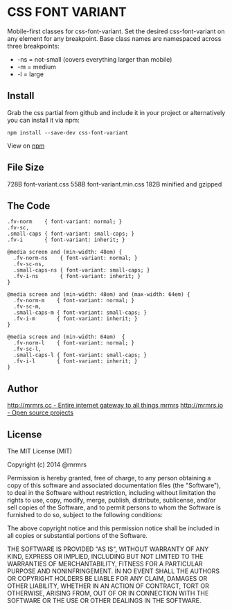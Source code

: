 # CSS FONT VARIANT

  Mobile-first classes for css-font-variant.
  Set the desired css-font-variant on any element for any breakpoint.
  Base class names are namespaced across three breakpoints:

*  -ns = not-small (covers everything larger than mobile)
*  -m  = medium
*  -l  = large

## Install
Grab the css partial from github and include it in your project or alternatively
you can install it via npm:
```
npm install --save-dev css-font-variant
```
View on [npm](https://www.npmjs.org/package/css-font-variant)


## File Size

728B font-variant.css
558B font-variant.min.css 
182B minified and gzipped

## The Code
```
.fv-norm    { font-variant: normal; }
.fv-sc,
.small-caps { font-variant: small-caps; }
.fv-i       { font-variant: inherit; }

@media screen and (min-width: 48em) {
  .fv-norm-ns    { font-variant: normal; }
  .fv-sc-ns,
  .small-caps-ns { font-variant: small-caps; }
  .fv-i-ns       { font-variant: inherit; }
}

@media screen and (min-width: 48em) and (max-width: 64em) {
  .fv-norm-m    { font-variant: normal; }
  .fv-sc-m,
  .small-caps-m { font-variant: small-caps; }
  .fv-i-m       { font-variant: inherit; }
}

@media screen and (min-width: 64em)  {
  .fv-norm-l    { font-variant: normal; }
  .fv-sc-l,
  .small-caps-l { font-variant: small-caps; }
  .fv-i-l       { font-variant: inherit; }
}

```

## Author

[http://mrmrs.cc - Entire internet gateway to all things mrmrs](http://mrmrs.cc)
[http://mrmrs.io - Open source projects](http://mrmrs.io)

## License

The MIT License (MIT)

Copyright (c) 2014 @mrmrs

Permission is hereby granted, free of charge, to any person obtaining a copy
of this software and associated documentation files (the "Software"), to deal
in the Software without restriction, including without limitation the rights
to use, copy, modify, merge, publish, distribute, sublicense, and/or sell
copies of the Software, and to permit persons to whom the Software is
furnished to do so, subject to the following conditions:

The above copyright notice and this permission notice shall be included in
all copies or substantial portions of the Software.

THE SOFTWARE IS PROVIDED "AS IS", WITHOUT WARRANTY OF ANY KIND, EXPRESS OR
IMPLIED, INCLUDING BUT NOT LIMITED TO THE WARRANTIES OF MERCHANTABILITY,
FITNESS FOR A PARTICULAR PURPOSE AND NONINFRINGEMENT. IN NO EVENT SHALL THE
AUTHORS OR COPYRIGHT HOLDERS BE LIABLE FOR ANY CLAIM, DAMAGES OR OTHER
LIABILITY, WHETHER IN AN ACTION OF CONTRACT, TORT OR OTHERWISE, ARISING FROM,
OUT OF OR IN CONNECTION WITH THE SOFTWARE OR THE USE OR OTHER DEALINGS IN
THE SOFTWARE.

